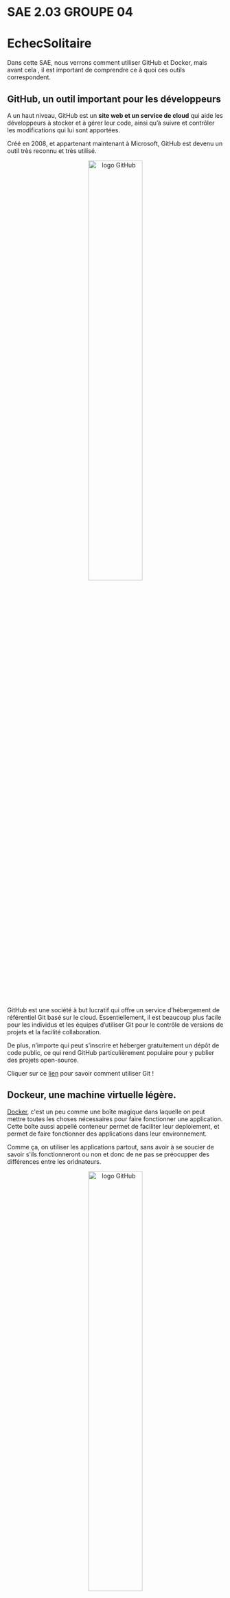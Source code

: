 # SAE 2.03 GROUPE 04
# EchecSolitaire

Dans cette SAE, nous verrons comment utiliser GitHub et Docker, mais avant cela , il est important de comprendre ce à quoi ces outils correspondent.


## GitHub, un outil important pour les développeurs
A un haut niveau, GitHub est un **site web et un service de cloud** qui aide les développeurs à stocker et à gérer leur code, ainsi qu’à suivre et contrôler les modifications qui lui sont apportées. 

Créé en 2008, et appartenant maintenant à Microsoft, GitHub est devenu un outil très reconnu et très utilisé.

<div style="text-align: center;"><img src="https://github.githubassets.com/images/modules/logos_page/GitHub-Mark.png" alt="logo GitHub" width="50%" height="50%" align="centre"></div>

GitHub est une société à but lucratif qui offre un service d’hébergement de référentiel Git basé sur le cloud. Essentiellement, il est beaucoup plus facile pour les individus et les équipes d’utiliser Git pour le contrôle de versions de projets et la facilité collaboration.

De plus, n’importe qui peut s’inscrire et héberger gratuitement un dépôt de code public, ce qui rend GitHub particulièrement populaire pour y publier des projets open-source.

Cliquer sur ce [lien](./gitInfo.md) pour savoir comment utiliser Git !

## Dockeur, une machine virtuelle légère.

[Docker](./dockerInfo.md), c'est un peu comme une boîte magique dans laquelle on peut mettre toutes les choses nécessaires pour faire fonctionner une application. Cette boîte aussi appellé conteneur permet de faciliter leur deploiement, et permet de faire fonctionner des applications dans leur environnement.

Comme ça, on utiliser les applications partout, sans avoir à se soucier de savoir s'ils fonctionneront ou non et donc de ne pas se préocupper des différences entre les oridnateurs.

<div style="text-align: center;"><img src="https://www.docker.com/wp-content/uploads/2022/03/Moby-logo.png" alt="logo GitHub" width="50%" height="50%" align="centre"></div>

## Notre projet
Dans cette SAE, nous avons décidé d'installer une application java sur laquelle nous avons travaillé plus tôt dans l'année
Un jeu de puzzle d'echecs, l'echec Solitaire, le but du jeu est d'utiliser le mouvement des pieces pour ne finir qu'avec une seule pièce, chaque pièce ne peut bien sûr que se déplacer de la façon habituelle avec comme simple contrainte le fait dêtre obligé d'atterir (de manger) une autre pièce lors de son mouvement.
Donc au travers du Dockerfile, on installe java, on le compile et on l'exécute pour faire fonctionner ce jeu, avec un code ressemblant au suivant : 

```
# On commence à la derniere version de debian, et on installe java
FROM debian:latest

# On met a jour
RUN apt-get update 

# On installe java
RUN apt-get install default-jdk -y

COPY . .

RUN javac Main.java

CMD ["java", "Main"]

EXPOSE 80
```

Un dockerfile simple, et facile à comprendre.